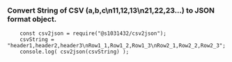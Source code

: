 ### Convert String of CSV (a,b,c\\n11,12,13\\n21,22,23...) to JSON format object.

```
    const csv2json = require("@s1031432/csv2json");
    csvString = "header1,header2,header3\nRow1_1,Row1_2,Row1_3\nRow2_1,Row2_2,Row2_3";
    console.log( csv2json(csvString) );
```
